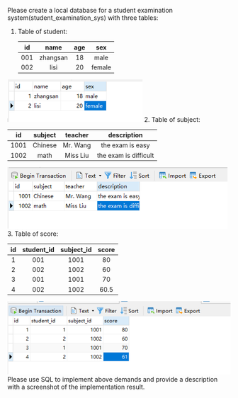 Please create a local database for a student examination system(student_examination_sys) with three tables:

1. Table of student:

   |  id  | name | age  | sex  |
   | :--: | :--: | :--: | :--: |
   | 001  | zhangsan |  18  |  male  |
   | 002  | lisi |  20  |  female  |
    
 ![image1](https://github.com/codingzhengsz/SQl-Base-english-2019-10-12-6-15-6-811/blob/master/YF3Djg7nboszWAp.png?raw=true)
2. Table of subject:

   |  id  | subject | teacher |   description    |
   | :--: | :-----: | :-----: | :--------------: |
   | 1001 |  Chinese   | Mr. Wang  | the exam is easy |
   | 1002 |  math   | Miss Liu  |  the exam is difficult |
   ![image2](https://github.com/codingzhengsz/SQl-Base-english-2019-10-12-6-15-6-811/blob/master/hCo147z9wcmWEQX.png?raw=true)
3. Table of score:

   |  id  | student_id | subject_id | score |
   | :--: | :--------: | :--------: | :---: |
   |  1   |    001     |    1001    |  80   |
   |  2   |    002     |    1002    |  60   |
   |  3   |    001     |    1001    |  70   |
   |  4   |    002     |    1002    | 60.5  |
![image3](https://github.com/codingzhengsz/SQl-Base-english-2019-10-12-6-15-6-811/blob/master/LD8g5yw7O6K9z4T.png?raw=true)
Please use SQL to implement above demands and provide a description with a screenshot of the implementation result.
